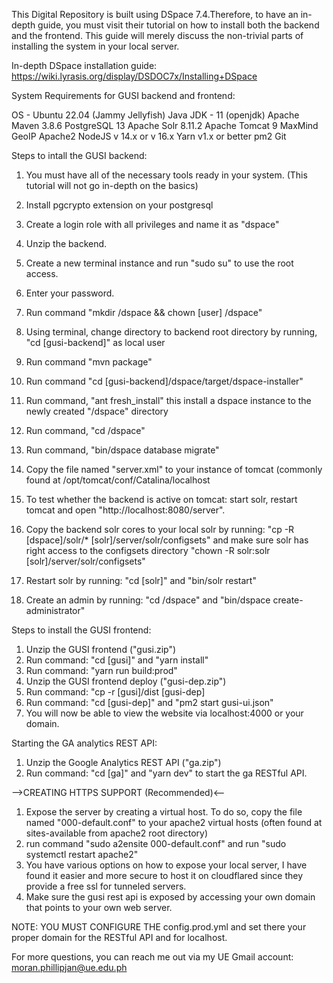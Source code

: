 This Digital Repository is built using DSpace 7.4.Therefore, to have an in-depth guide, you must 
visit their tutorial on how to install both the backend and the frontend. This guide will merely
discuss the non-trivial parts of installing the system in your local server.

In-depth DSpace installation guide: https://wiki.lyrasis.org/display/DSDOC7x/Installing+DSpace

System Requirements for GUSI backend and frontend:

OS - Ubuntu 22.04 (Jammy Jellyfish)
Java JDK - 11 (openjdk)
Apache Maven 3.8.6
PostgreSQL 13
Apache Solr 8.11.2
Apache Tomcat 9
MaxMind GeoIP
Apache2
NodeJS v 14.x or v 16.x
Yarn v1.x or better
pm2
Git

Steps to intall the GUSI backend:

1. You must have all of the necessary tools ready in your system. (This tutorial will not go in-depth on the basics)
2. Install pgcrypto extension on your postgresql
3. Create a login role with all privileges and name it as "dspace"
4. Unzip the backend.

5. Create a new terminal instance and run "sudo su" to use the root access.
6. Enter your password.
7. Run command "mkdir /dspace && chown [user] /dspace"
8. Using terminal, change directory to backend root directory by running, "cd [gusi-backend]" as local user
9. Run command "mvn package"
10. Run command "cd [gusi-backend]/dspace/target/dspace-installer"
11. Run command, "ant fresh_install" this install a dspace instance to the newly created "/dspace" directory
12. Run command, "cd /dspace"
13. Run command, "bin/dspace database migrate"
14. Copy the file named "server.xml" to your instance of tomcat (commonly found at /opt/tomcat/conf/Catalina/localhost
15. To test whether the backend is active on tomcat: start solr, restart tomcat and open "http://localhost:8080/server".
16. Copy the backend solr cores to your local solr by running: "cp -R [dspace]/solr/* [solr]/server/solr/configsets" and make sure solr has right access to the configsets directory "chown -R solr:solr [solr]/server/solr/configsets"
17. Restart solr by running: "cd [solr]" and "bin/solr restart"
18. Create an admin by running: "cd /dspace" and "bin/dspace create-administrator"

Steps to install the GUSI frontend:

1. Unzip the GUSI frontend ("gusi.zip")
2. Run command: "cd [gusi]" and "yarn install"
3. Run command: "yarn run build:prod"
4. Unzip the GUSI frontend deploy ("gusi-dep.zip")
5. Run command: "cp -r [gusi]/dist [gusi-dep]
6. Run command: "cd [gusi-dep]" and "pm2 start gusi-ui.json"
7. You will now be able to view the website via localhost:4000 or your domain.

Starting the GA analytics REST API:

1. Unzip the Google Analytics REST API ("ga.zip")
2. Run command: "cd [ga]" and "yarn dev" to start the ga RESTful API.

-->CREATING HTTPS SUPPORT (Recommended)<--
1. Expose the server by creating a virtual host. To do so, copy the file named "000-default.conf" to your apache2 virtual hosts (often found at sites-available from apache2 root directory)
2. run command "sudo a2ensite 000-default.conf" and run "sudo systemctl restart apache2"
3. You have various options on how to expose your local server, I have found it easier and more secure to host it on cloudflared since they provide a free ssl for tunneled servers.
4. Make sure the gusi rest api is exposed by accessing your own domain that points to your own web server.

NOTE: YOU MUST CONFIGURE THE config.prod.yml and set there your proper domain for the RESTful API and for localhost.

For more questions, you can reach me out via my UE Gmail account: moran.phillipjan@ue.edu.ph



